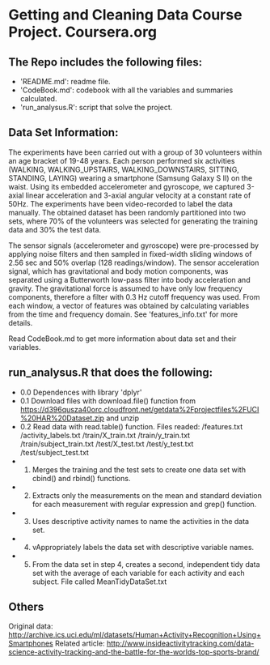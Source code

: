 Getting and Cleaning Data Course Project. Coursera.org
==================================================================

The Repo includes the following files:
--------------------------------------

- 'README.md': readme file.
- 'CodeBook.md': codebook with all the variables and summaries calculated.
- 'run_analysus.R': script that solve the project.


Data Set Information:
--------------------------------------

The experiments have been carried out with a group of 30 volunteers within an age bracket of 19-48 years. Each person performed six activities (WALKING, WALKING_UPSTAIRS, WALKING_DOWNSTAIRS, SITTING, STANDING, LAYING) wearing a smartphone (Samsung Galaxy S II) on the waist. Using its embedded accelerometer and gyroscope, we captured 3-axial linear acceleration and 3-axial angular velocity at a constant rate of 50Hz. The experiments have been video-recorded to label the data manually. The obtained dataset has been randomly partitioned into two sets, where 70% of the volunteers was selected for generating the training data and 30% the test data. 

The sensor signals (accelerometer and gyroscope) were pre-processed by applying noise filters and then sampled in fixed-width sliding windows of 2.56 sec and 50% overlap (128 readings/window). The sensor acceleration signal, which has gravitational and body motion components, was separated using a Butterworth low-pass filter into body acceleration and gravity. The gravitational force is assumed to have only low frequency components, therefore a filter with 0.3 Hz cutoff frequency was used. From each window, a vector of features was obtained by calculating variables from the time and frequency domain. See 'features_info.txt' for more details. 

Read CodeBook.md to get more information about data set and their variables.


run_analysus.R that does the following:
--------------------------------------
* 0.0 Dependences with library 'dplyr'
* 0.1 Download files with download.file() function from https://d396qusza40orc.cloudfront.net/getdata%2Fprojectfiles%2FUCI%20HAR%20Dataset.zip and unzip
* 0.2 Read data with read.table() function. Files readed: 
  /features.txt 
  /activity_labels.txt 
  /train/X_train.txt 
  /train/y_train.txt
  /train/subject_train.txt
  /test/X_test.txt 
  /test/y_test.txt
  /test/subject_test.txt
* 1. Merges the training and the test sets to create one data set with cbind() and rbind() functions.
* 2. Extracts only the measurements on the mean and standard deviation for each measurement with regular expression and grep() function.
* 3. Uses descriptive activity names to name the activities in the data set.
* 4. vAppropriately labels the data set with descriptive variable names.
* 5. From the data set in step 4, creates a second, independent tidy data set with the average of each variable for each activity and each subject. File called MeanTidyDataSet.txt


Others
--------------------------------------
Original data: http://archive.ics.uci.edu/ml/datasets/Human+Activity+Recognition+Using+Smartphones
Related article: http://www.insideactivitytracking.com/data-science-activity-tracking-and-the-battle-for-the-worlds-top-sports-brand/
